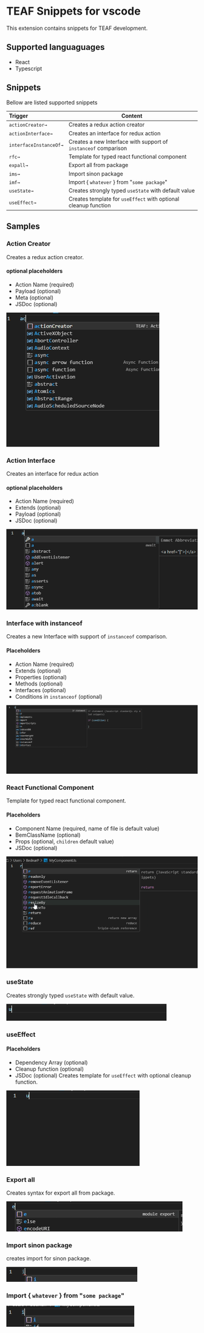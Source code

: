 # TEAF Snippets for vscode

This extension contains snippets for TEAF development.

## Supported languaguages
* React
* Typescript

## Snippets
Bellow are listed supported snippets

| Trigger  | Content |
| :------- | ------- |
| `actionCreator→`   | Creates a redux action creator |
| `actionInterface→`   | Creates an interface for redux action |
| `interfaceInstanceOf→`   | Creates a new Interface with support of `instanceof` comparison|
| `rfc→`   | Template for typed react functional component |
| `expall→`   | Export all from package |
| `ims→`   | Import sinon package |
| `imf→`   | Import { `whatever` } from "`some package`" |
| `useState→`   | Creates strongly typed `useState` with default value |
| `useEffect→`   | Creates template for `useEffect` with optional cleanup function |

## Samples

### Action Creator
 Creates a redux action creator. 
 #### optional placeholders
 * Action Name (required)
 * Payload (optional)
 * Meta (optional)
 * JSDoc (optional)
  
<img src="./docs/actionCreator.gif"/>

### Action Interface
 Creates an interface for redux action
 #### optional placeholders
 * Action Name (required)
 * Extends (optional)
 * Payload (optional)
 * JSDoc (optional)
  
<img src="./docs/actionInterface.gif"/>

### Interface with instanceof 
Creates a new Interface with support of `instanceof` comparison.
 #### Placeholders
 * Action Name (required)
 * Extends (optional)
 * Properties (optional)
 * Methods (optional)
 * Interfaces (optional)
 * Conditions in `instanceof` (optional)
  
<img src="./docs/interfaceInstanceOf.gif"/>

### React Functional Component 
Template for typed react functional component.
 #### Placeholders
 * Component Name (required, name of file is default value)
 * BemClassName (optional)
 * Props (optional, `children` default value)
 * JSDoc (optional)
  
<img src="./docs/rfc.gif"/>

### useState
Creates strongly typed `useState` with default value.

<img src="./docs/useState.gif"/>

### useEffect
 #### Placeholders
 * Dependency Array (optional)
 * Cleanup function (optional)
 * JSDoc (optional)
Creates template for `useEffect` with optional cleanup function.

<img src="./docs/useEffect.gif"/>

### Export all
Creates syntax for export all from package.

<img src="./docs/expall.gif"/>

### Import sinon package
creates import for sinon package.

<img src="./docs/ims.gif"/>

### Import { `whatever` } from "`some package`"

<img src="./docs/imf.gif"/>